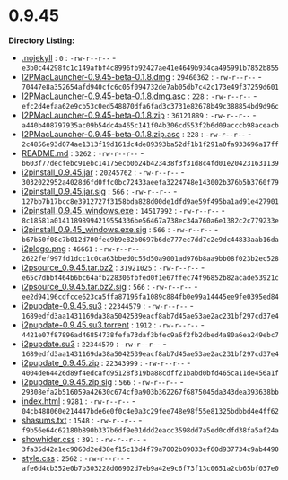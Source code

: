 0.9.45
======

**Directory Listing:**

 - [.nojekyll](.nojekyll) : `0` : `-rw-r--r--` - `e3b0c44298fc1c149afbf4c8996fb92427ae41e4649b934ca495991b7852b855`
 - [I2PMacLauncher-0.9.45-beta-0.1.8.dmg](I2PMacLauncher-0.9.45-beta-0.1.8.dmg) : `29460362` : `-rw-r--r--` - `70447e8a352654afd940cfc6c05f094732de7ab05db7c42c173e49f37259d601`
 - [I2PMacLauncher-0.9.45-beta-0.1.8.dmg.asc](I2PMacLauncher-0.9.45-beta-0.1.8.dmg.asc) : `228` : `-rw-r--r--` - `efc2d4efaa62e9cb53c0ed548870dfa6fad3c3731e82678b49c388854bd9d96c`
 - [I2PMacLauncher-0.9.45-beta-0.1.8.zip](I2PMacLauncher-0.9.45-beta-0.1.8.zip) : `36121889` : `-rw-r--r--` - `a440b408797935ac09b54dc4a465c141f04b306cd553f2b6d09acccb98aceacb`
 - [I2PMacLauncher-0.9.45-beta-0.1.8.zip.asc](I2PMacLauncher-0.9.45-beta-0.1.8.zip.asc) : `228` : `-rw-r--r--` - `2c4856e93d074ae1313f19d161dc4de89393ba52df1b1f291a0fa933696a17ff`
 - [README.md](README.md) : `3262` : `-rw-r--r--` - `b603f77decfebc91ebc14175ecb0b24b423438f3f31d8c4fd01e204231631139`
 - [i2pinstall_0.9.45.jar](i2pinstall_0.9.45.jar) : `20245762` : `-rw-r--r--` - `3032022952a4028d6fd0ffc0bc72433aeefa3224748e143002b376b5b3760f79`
 - [i2pinstall_0.9.45.jar.sig](i2pinstall_0.9.45.jar.sig) : `566` : `-rw-r--r--` - `127bb7b17bcc8e3912727f3158bda828d00de1dfd9ae59f495ba1ad91e427901`
 - [i2pinstall_0.9.45_windows.exe](i2pinstall_0.9.45_windows.exe) : `14517992` : `-rw-r--r--` - `8c18581a01411898994219554336be56467a738ec34a760a6e1382c2c779233e`
 - [i2pinstall_0.9.45_windows.exe.sig](i2pinstall_0.9.45_windows.exe.sig) : `566` : `-rw-r--r--` - `b67b50f08c7b012d700fec9b9e82b0697b6de777ec7dd7c2e9dc44833aab16da`
 - [i2plogo.png](i2plogo.png) : `46661` : `-rw-r--r--` - `2622fef997fd1dcc1c0ca63bbed0c55d50a9001ad976b8aa9bb08f023b2ec528`
 - [i2psource_0.9.45.tar.bz2](i2psource_0.9.45.tar.bz2) : `31921025` : `-rw-r--r--` - `e65c7dbbf464b6bc64afb228306fbfed0f1e67ffec74f96852b82acade53921c`
 - [i2psource_0.9.45.tar.bz2.sig](i2psource_0.9.45.tar.bz2.sig) : `566` : `-rw-r--r--` - `ee2d94196cdfcce623ca5ffa87195fa1089c884fb0e99a14445ee9fe0395ed84`
 - [i2pupdate-0.9.45.su3](i2pupdate-0.9.45.su3) : `22344579` : `-rw-r--r--` - `1689edfd3aa1431169da38a5042539eacf8ab7d45ae53ae2ac231bf297cd37e4`
 - [i2pupdate-0.9.45.su3.torrent](i2pupdate-0.9.45.su3.torrent) : `1912` : `-rw-r--r--` - `4421e07f87896ad46854738fefa73daf3bfec9a6f2fb2dbed4a80a6ea249ebc7`
 - [i2pupdate.su3](i2pupdate.su3) : `22344579` : `-rw-r--r--` - `1689edfd3aa1431169da38a5042539eacf8ab7d45ae53ae2ac231bf297cd37e4`
 - [i2pupdate_0.9.45.zip](i2pupdate_0.9.45.zip) : `22343999` : `-rw-r--r--` - `4004de64426d89f4edcafd95128f319ba88cdff21babd0bfd465ca11de456a1f`
 - [i2pupdate_0.9.45.zip.sig](i2pupdate_0.9.45.zip.sig) : `566` : `-rw-r--r--` - `29308efa2b516059a42630c674cf0a903b362267f6875045da343dea393638bb`
 - [index.html](index.html) : `9281` : `-rw-r--r--` - `04cb488060e214447bde6e0f0c4e0a3c29fee748e98f55e81325bdbbd4e4ff62`
 - [shasums.txt](shasums.txt) : `1548` : `-rw-r--r--` - `f9b56e64c62180b890b337b6df9e01ddd2eacc3598dd7a5ed0cdfd38fa5af24a`
 - [showhider.css](showhider.css) : `391` : `-rw-r--r--` - `3fa35d42a1ec9060d2ed38ef15c13d4f79a7002b09033ef60d937734c9ab4490`
 - [style.css](style.css) : `2562` : `-rw-r--r--` - `afe6d4cb352e0b7b303228d06902d7eb9a42e9c6f73f13c0651a2cb65bf037e0`
